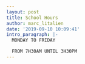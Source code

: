 ```yaml
---
layout: post
title: School Hours
author: marc_litalien
date: '2019-09-10 10:09:41'
intro_paragraph: |-
  MONDAY TO FRIDAY

  FROM 7H30AM UNTIL 3H30PM
---
```



